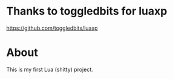 # Thanks to toggledbits for luaxp  
https://github.com/toggledbits/luaxp

# About

This is my first Lua (shitty) project.
